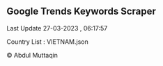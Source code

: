 

## Google Trends Keywords Scraper 
 
Last Update 27-03-2023 , 06:17:57

Country List :
VIETNAM.json



© Abdul Muttaqin 
